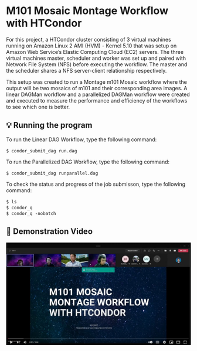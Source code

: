 # M101 Mosaic Montage Workflow with HTCondor
For this project, a HTCondor cluster consisting of 3 virtual machines running on  Amazon Linux 2 AMI (HVM) - Kernel 5.10 that was setup on Amazon Web Service’s Elastic  Computing Cloud (EC2) servers. The three virtual machines master, scheduler and worker was set up and paired with Network File System (NFS) before executing the workflow. The master and the scheduler shares a NFS server-client relationship respectively.

This setup was created to run a Montage m101 Mosaic workflow  where the output will be two mosaics of m101 and their corresponding area images. A linear  DAGMan workflow and a parallelized DAGMan workflow were created and executed to measure  the performance and efficiency of the workflows to see which one is better.



## :bulb: Running the program

To run the Linear DAG Workflow, type the following command:
```
$ condor_submit_dag run.dag
```
To run the Parallelized DAG Workflow, type the following command:
```
$ condor_submit_dag runparallel.dag
```
To check the status and progress of the job submisson, type the following command:
```
$ ls
$ condor_q
$ condor_q -nobatch
```
## 🎥 Demonstration Video

[![Demo](https://raw.githubusercontent.com/omarothmann/Mosaic-Montage-Workflow-With-HTCondor/main/presentation.JPG)](https://youtu.be/TJkEAZb7-so "M101 Mosaic Montage Workflow with HTCondor & DAGManr")





